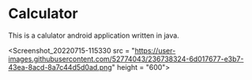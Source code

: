 # Calculator

This is a calulator android application written in java.

<Screenshot_20220715-115330 src = "https://user-images.githubusercontent.com/52774043/236738324-6d017677-e3b7-43ea-8acd-8a7c44d5d0ad.png" height = "600">

